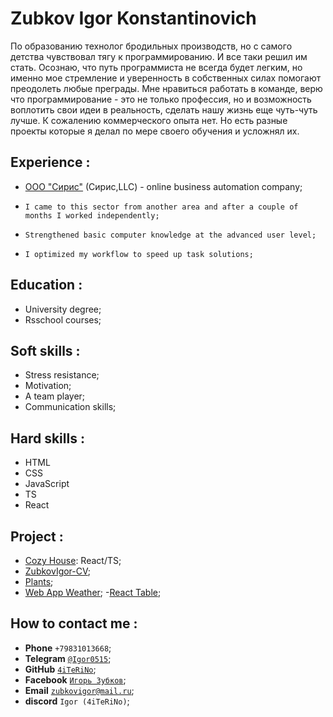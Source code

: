 # Zubkov Igor Konstantinovich
По образованию технолог бродильных производств, но с самого детства  чувствовал тягу  к программированию. И все таки решил им стать. Осознаю, что путь программиста не всегда будет легким, но именно мое стремление  и уверенность в собственных  силах  помогают преодолеть любые преграды. Мне нравиться работать в команде, верю что программирование - это не только профессия, но и возможность воплотить свои идеи в реальность, сделать нашу жизнь еще чуть-чуть лучше. К сожалению 
коммерческого опыта нет. Но есть разные проекты которые я делал по мере своего обучения и усложнял их.


## Experience :
* [ООО "Сирис"](https://mysiris.ru/) (Сирис,LLC) - online business automation company; 
-     I came to this sector from another area and after a couple of months I worked independently;
-     Strengthened basic computer knowledge at the advanced user level;
-     I optimized my workflow to speed up task solutions;

## Education :
- University degree;
- Rsschool courses;

## Soft skills :
- Stress resistance;
- Motivation;
- A team player;
- Communication skills;

## Hard skills : 
- HTML
- CSS
- JavaScript
- TS
- React

## Project :
- [Cozy House](https://4iterino.github.io/shelter_ts_react/): React/TS;
- [ZubkovIgor-CV](https://4iterino.github.io/my_cv/);
- [Plants](https://rolling-scopes-school.github.io/4iterino-JSFEPRESCHOOL2022Q4/plants);
- [Web App Weather](https://react-weather-app-woad-ten.vercel.app/);
-[React Table](https://it-workin-test-task.vercel.app/);


## How to contact me :
- **Phone** `+79831013668`;
- **Telegram** [`@Igor0515`](https//t.me/Igor0515);
- **GitHub** [`4iTeRiNo`](https://github.com/4iTeRiNo);
- **Facebook** [`Игорь Зубков`](https://www.facebook.com/profile.php?id=100010166471923);
- **Email** [`zubkovigor@mail.ru`](https://e.mail.ru/inbox);
- **discord** `Igor (4iTeRiNo)`;
